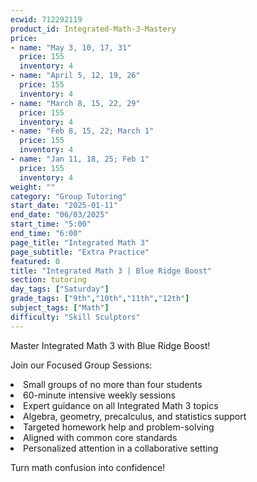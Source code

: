 ```yaml
---
ecwid: 712292119
product_id: Integrated-Math-3-Mastery
price:
- name: "May 3, 10, 17, 31"
  price: 155
  inventory: 4
- name: "April 5, 12, 19, 26"
  price: 155
  inventory: 4
- name: "March 8, 15, 22, 29"
  price: 155
  inventory: 4
- name: "Feb 8, 15, 22; March 1"
  price: 155
  inventory: 4
- name: "Jan 11, 18, 25; Feb 1"
  price: 155
  inventory: 4
weight: ""
category: "Group Tutoring"
start_date: "2025-01-11"
end_date: "06/03/2025"
start_time: "5:00"
end_time: "6:00"
page_title: "Integrated Math 3"
page_subtitle: "Extra Practice"
featured: 0
title: "Integrated Math 3 | Blue Ridge Boost"
section: tutoring
day_tags: ["Saturday"]
grade_tags: ["9th","10th","11th","12th"]
subject_tags: ["Math"]
difficulty: "Skill Sculptors"
---
```

<p>Master Integrated Math 3 with Blue Ridge Boost!</p><p>Join our Focused Group Sessions:</p><li> Small groups of no more than four students</li><li>60-minute intensive weekly sessions</li><li>Expert guidance on all Integrated Math 3 topics</li><li>Algebra, geometry, precalculus, and statistics support</li><li>Targeted homework help and problem-solving</li><li>Aligned with common core standards</li><li>Personalized attention in a collaborative setting</li><p>Turn math confusion into confidence!</p>
